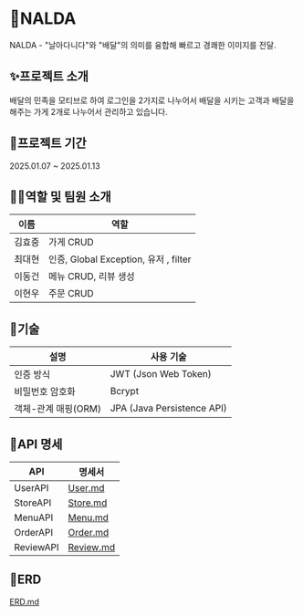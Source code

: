 # 🪽NALDA
NALDA - "날아다니다"와 "배달"의 의미를 융합해 빠르고 경쾌한 이미지를 전달.

## ✨프로젝트 소개
배달의 민족을 모티브로 하여 로그인을 2가지로 나누어서 배달을 시키는 고객과 배달을 해주는 가게 2개로 나누어서 관리하고 있습니다.

## 📆프로젝트 기간
2025.01.07 ~ 2025.01.13

## 🙋‍♂️역할 및 팀원 소개
| **이름** | **역할**                            | 
|--------|-----------------------------------|
| 김효중    | 가게 CRUD                           | 
| 최대현    | 인증, Global Exception, 유저 , filter |
| 이동건    | 메뉴 CRUD, 리뷰 생성                    |
| 이현우    | 주문 CRUD                           |

## 🦾기술
|      설명        | **사용 기술**                  |
|--------------------|----------------------------|
| 인증 방식         | JWT (Json Web Token)       |
| 비밀번호 암호화   | Bcrypt                     |
| 객체-관계 매핑(ORM) | JPA (Java Persistence API) |

## 📜API 명세
| API       | 명세서                                  |
|-----------|--------------------------------------|
| UserAPI   | [User.md](DOC%2FUser.md)     |
| StoreAPI  | [Store.md](DOC%2FStore.md)    |
| MenuAPI   | [Menu.md](DOC%2FMenu.md)    |
| OrderAPI  | [Order.md](DOC%2FOrder.md) |
| ReviewAPI | [Review.md](DOC%2FReview.md) | 

## 🔗ERD
[ERD.md](DOC%2FERD.md)